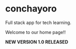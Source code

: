 # conchayoro

Full stack app for tech learning.

Welcome to our home page!!

**NEW VERSION 1.0 RELEASED**
